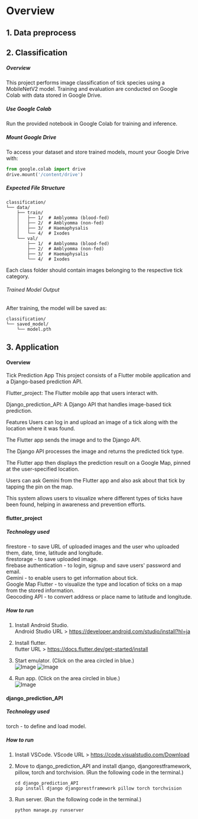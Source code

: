 # Overview

## 1. Data preprocess

## 2. Classification

##### Overview

This project performs image classification of tick species using a MobileNetV2 model. Training and evaluation are conducted on Google Colab with data stored in Google Drive.

##### Use Google Colab

Run the provided notebook in Google Colab for training and inference.

##### Mount Google Drive

To access your dataset and store trained models, mount your Google Drive with:

```python
from google.colab import drive
drive.mount('/content/drive')
```

##### Expected File Structure

```
classification/
└── data/
    ├── train/
    │   ├── 1/  # Amblyomma (blood-fed)
    │   ├── 2/  # Amblyomma (non-fed)
    │   ├── 3/  # Haemaphysalis
    │   └── 4/  # Ixodes
    └── val/
        ├── 1/  # Amblyomma (blood-fed)
        ├── 2/  # Amblyomma (non-fed)
        ├── 3/  # Haemaphysalis
        └── 4/  # Ixodes
```

Each class folder should contain images belonging to the respective tick category.

###### Trained Model Output

After training, the model will be saved as:

```
classification/
└── saved_model/
    └── model.pth
```

## 3. Application

#### Overview

Tick Prediction App
This project consists of a Flutter mobile application and a Django-based prediction API.

Flutter_project: The Flutter mobile app that users interact with.

Django_prediction_API: A Django API that handles image-based tick prediction.

Features
Users can log in and upload an image of a tick along with the location where it was found.

The Flutter app sends the image and to the Django API.

The Django API processes the image and returns the predicted tick type.

The Flutter app then displays the prediction result on a Google Map, pinned at the user-specified location.

Users can ask Gemini from the Flutter app and also ask about that tick by tapping the pin on the map.

This system allows users to visualize where different types of ticks have been found, helping in awareness and prevention efforts.

#### flutter_project

##### Technology used 

firestore - to save URL of uploaded images and the user who uploaded them, date, time, latitude and longitude.  
firestorage - to save uploaded image.  
firebase authentication - to login, signup and save users' password and email.  
Gemini - to enable users to get information about tick.  
Google Map Flutter - to visualize the type and location of ticks on a map from the stored information.  
Geocoding API - to convert address or place name to latitude and longitude.  

##### How to run
1. Install Android Studio.  
   Android Studio URL > https://developer.android.com/studio/install?hl=ja

2. Install flutter.  
   flutter URL > https://docs.flutter.dev/get-started/install

3. Start emulator. (Click on the area circled in blue.)  
![Image](https://github.com/user-attachments/assets/84cd2f8f-9356-42eb-bbf6-c908dda4623f)
![Image](https://github.com/user-attachments/assets/5364b245-c12b-496e-9c5d-c21458c26960)

5. Run app. (Click on the area circled in blue.)  
![Image](https://github.com/user-attachments/assets/a3272358-6899-43d8-a6ba-33ef68619636)

#### django_prediction_API

##### Technology used

torch - to define and load model.  

##### How to run
1. Install VSCode.
   VScode URL > https://code.visualstudio.com/Download

2. Move to django_prediction_API and install django, djangorestframework, pillow, torch and torchvision. (Run the following code in the terminal.)  
   ```
   cd django_prediction_API
   pip install django djangorestframework pillow torch torchvision
   ```

3. Run server. (Run the following code in the terminal.)  
   ```
   python manage.py runserver
   ```
